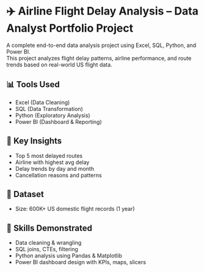 # ✈️ Airline Flight Delay Analysis – Data Analyst Portfolio Project

A complete end-to-end data analysis project using Excel, SQL, Python, and Power BI.  
This project analyzes flight delay patterns, airline performance, and route trends based on real-world US flight data.

## 📊 Tools Used
- Excel (Data Cleaning)
- SQL (Data Transformation)
- Python (Exploratory Analysis)
- Power BI (Dashboard & Reporting)

## 🧠 Key Insights
- Top 5 most delayed routes
- Airline with highest avg delay
- Delay trends by day and month
- Cancellation reasons and patterns

## 📁 Dataset
- Size: 600K+ US domestic flight records (1 year)

## 📌 Skills Demonstrated
- Data cleaning & wrangling
- SQL joins, CTEs, filtering
- Python analysis using Pandas & Matplotlib
- Power BI dashboard design with KPIs, maps, slicers
